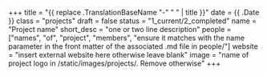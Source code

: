 +++
title = "{{ replace .TranslationBaseName "-" " " | title }}"
date = {{ .Date }}
class = "projects"
draft = false
status = "1_current/2_completed"
name = "Project name"
short_desc = "one or two line description"
people = ["names", "of", "project", "members", "ensure it matches with the name parameter in the front matter of the associated .md file in people/"]
website = "insert external website here otherwise leave blank"
image = "name of project logo in /static/images/projects/. Remove otherwise"
+++
<!-- Insert description that goes into it's own page here. Stuff like publications should be in here for now. Hopefully we'll figure out a better way to do it later. -->